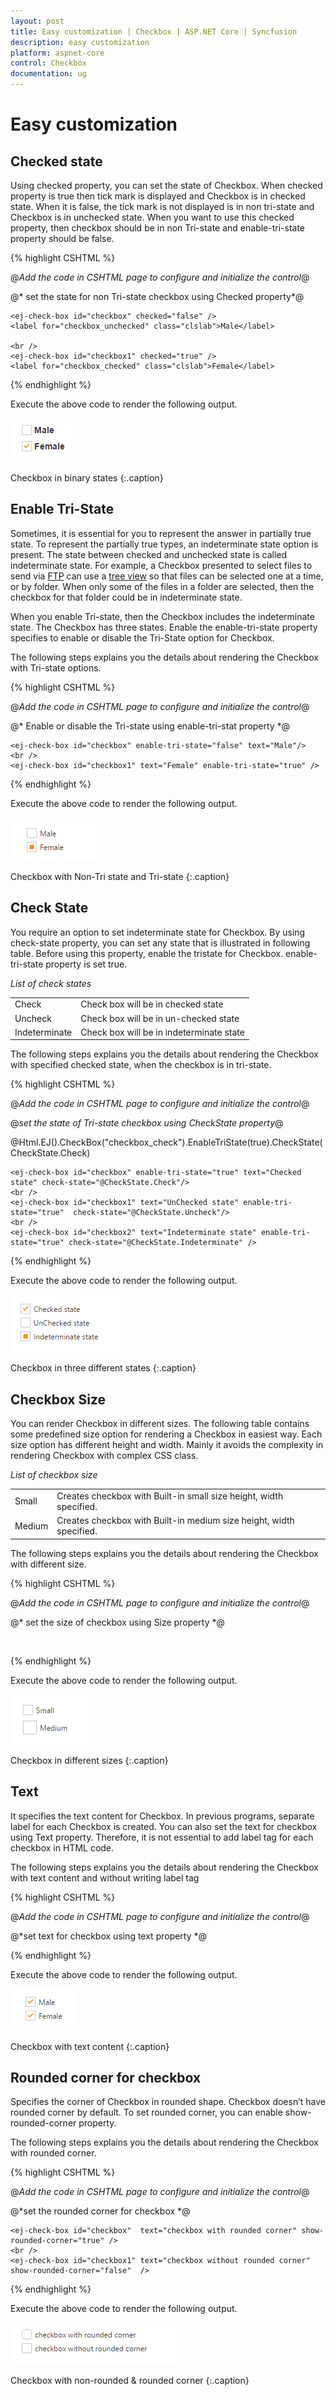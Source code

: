 ```yaml
---
layout: post
title: Easy customization | Checkbox | ASP.NET Core | Syncfusion
description: easy customization
platform: aspnet-core
control: Checkbox
documentation: ug
---
```


# Easy customization

## Checked state

Using checked property, you can set the state of Checkbox. When checked property is true then tick mark is displayed and Checkbox is in checked state. When it is false, the tick mark is not displayed is in non tri-state and Checkbox is in unchecked state. When you want to use this checked property, then checkbox should be in non Tri-state and enable-tri-state property should be false.


{% highlight CSHTML %}

@*Add the code in CSHTML page to configure and initialize the control*@

@* set the state for non Tri-state checkbox using Checked property*@

    <ej-check-box id="checkbox" checked="false" />
    <label for="checkbox_unchecked" class="clslab">Male</label>

    <br />
    <ej-check-box id="checkbox1" checked="true" />
    <label for="checkbox_checked" class="clslab">Female</label>

{% endhighlight %}



Execute the above code to render the following output.


![](Easy-customization_images/Easy-customization_img1.png)

Checkbox in binary states
{:.caption}

## Enable Tri-State

Sometimes, it is essential for you to represent the answer in partially true state. To represent the partially true types, an indeterminate state option is present. The state between checked and unchecked state is called indeterminate state. For example, a Checkbox presented to select files to send via [FTP](http://en.wikipedia.org/wiki/File_Transfer_Protocol) can use a [tree view](http://en.wikipedia.org/wiki/Tree_view) so that files can be selected one at a time, or by folder. When only some of the files in a folder are selected, then the checkbox for that folder could be in indeterminate state.

When you enable Tri-state, then the Checkbox includes the indeterminate state. The Checkbox has three states. Enable the enable-tri-state  property specifies to enable or disable the Tri-State option for Checkbox. 

The following steps explains you the details about rendering the Checkbox with Tri-state options.

{% highlight CSHTML %}

@*Add the code in CSHTML page to configure and initialize the control*@

@* Enable or disable the Tri-state using enable-tri-stat property *@

    <ej-check-box id="checkbox" enable-tri-state="false" text="Male"/>
    <br />
    <ej-check-box id="checkbox1" text="Female" enable-tri-state="true" />

{% endhighlight %}


Execute the above code to render the following output.

![](Easy-customization_images/Easy-customization_img2.png)

Checkbox with Non-Tri state and Tri-state
{:.caption}

## Check State

You require an option to set indeterminate state for Checkbox. By using check-state property, you can set any state that is illustrated in following table. Before using this property, enable the tristate for Checkbox. enable-tri-state property is set true.

_List of check states_

<table>
<tr>
<td>
Check</td><td>
Check box will be in checked state</td></tr>
<tr>
<td>
Uncheck</td><td>
Check box will be in un-checked state</td></tr>
<tr>
<td>
Indeterminate</td><td>
Check box will be in indeterminate state</td></tr>
</table>


The following steps explains you the details about rendering the Checkbox with specified checked state, when the checkbox is in tri-state.



{% highlight CSHTML %}

@*Add the code in CSHTML page to configure and initialize the control*@

@*set the state of Tri-state checkbox using CheckState property*@

@Html.EJ().CheckBox("checkbox_check").EnableTriState(true).CheckState(CheckState.Check)

    <ej-check-box id="checkbox" enable-tri-state="true" text="Checked state" check-state="@CheckState.Check"/>
    <br />
    <ej-check-box id="checkbox1" text="UnChecked state" enable-tri-state="true"  check-state="@CheckState.Uncheck"/>
    <br />
    <ej-check-box id="checkbox2" text="Indeterminate state" enable-tri-state="true" check-state="@CheckState.Indeterminate" />


{% endhighlight %}


Execute the above code to render the following output.


![](Easy-customization_images/Easy-customization_img3.png)

Checkbox in three different states
{:.caption}

## Checkbox Size

You can render Checkbox in different sizes. The following table contains some predefined size option for rendering a Checkbox in easiest way. Each size option has different height and width. Mainly it avoids the complexity in rendering Checkbox with complex CSS class. 

_List of checkbox size_

<table>
<tr>
<td>
Small</td><td>
Creates checkbox with Built-in small size height, width specified.</td></tr>
<tr>
<td>
Medium</td><td>
Creates checkbox with Built-in medium size height, width specified.</td></tr>
</table>


The following steps explains you the details about rendering the Checkbox with different size.



{% highlight CSHTML %}


@*Add the code in CSHTML page to configure and initialize the control*@

@* set the size of checkbox using Size property *@

  <ej-check-box id="checkbox"  text="Small" size="@Size.Small" />
    <br />
<ej-check-box id="checkbox1" text="Medium" size="@Size.Medium" />


{% endhighlight %}



Execute the above code to render the following output.


![](Easy-customization_images/Easy-customization_img4.png)

Checkbox in different sizes
{:.caption}

## Text

It specifies the text content for Checkbox. In previous programs, separate label for each Checkbox is created. You can also set the text for checkbox using Text property. Therefore, it is not essential to add label tag for each checkbox in HTML code.

The following steps explains you the details about rendering the Checkbox with text content and without writing label tag



{% highlight CSHTML %}

@*Add the code in CSHTML page to configure and initialize the control*@

@*set text for checkbox using text property *@
    <ej-check-box id="checkbox"  text="Male" />
    <br />
    <ej-check-box id="checkbox1" text="Female"  />

{% endhighlight %}



Execute the above code to render the following output.


![](Easy-customization_images/Easy-customization_img5.png)

Checkbox with text content
{:.caption}

## Rounded corner for checkbox

Specifies the corner of Checkbox in rounded shape. Checkbox doesn’t have rounded corner by default. To set rounded corner, you can enable show-rounded-corner property.

The following steps explains you the details about rendering the Checkbox with rounded corner.

{% highlight CSHTML %}

@*Add the code in CSHTML page to configure and initialize the control*@

@*set the rounded corner for checkbox *@

    <ej-check-box id="checkbox"  text="checkbox with rounded corner" show-rounded-corner="true" />
    <br />
    <ej-check-box id="checkbox1" text="checkbox without rounded corner" show-rounded-corner="false"  />


{% endhighlight %}




Execute the above code to render the following output.


![](Easy-customization_images/Easy-customization_img6.png)

Checkbox with non-rounded & rounded corner
{:.caption}

